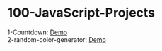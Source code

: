 # 100-JavaScript-Projects

1-Countdown: <a href="https://codingbhagz.github.io/100-JavaScript-Projects/countdown-1/" >Demo</a><br/>
2-random-color-generator: <a href="https://codingbhagz.github.io/100-JavaScript-Projects/random-color-generator/" >Demo</a><br/>

